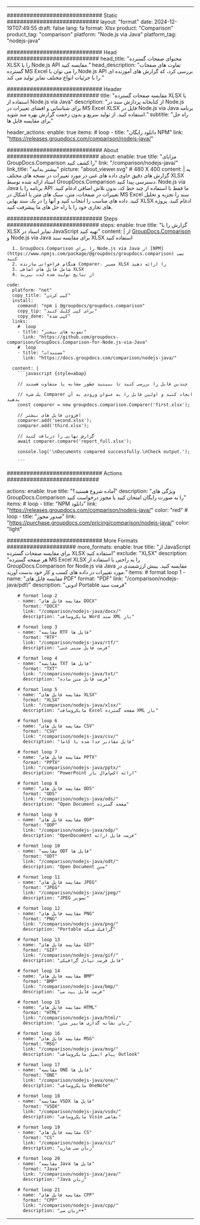 
---
############################# Static ############################
layout: "format"
date:  2024-12-19T07:49:55
draft: false
lang: fa
format: Xlsx
product: "Comparison"
product_tag: "comparison"
platform: "Node.js via Java"
platform_tag: "nodejs-java"

############################# Head ############################
head_title: "محتوای صفحات گسترده XLSX را با Node.js API مقایسه کنید."
head_description: "تفاوت های صفحات گسترده MS Excel را می توان با Node.js API بررسی کرد، که گزارش های آموزنده ای را با جزئیات انواع مختلف تمایز تولید می کند."

############################# Header ############################
title: "مقایسه صفحات گسترده XLSX با استفاده از Node.js via Java" 
description: "از کتابخانه پردازش سند در Node.js برای شناسایی و افشای تغییرات در MS Excel XLSX فایل در Node.js via Java برنامه استفاده کنید. از تولید سریع و بدون زحمت گزارش بهره مند شوید."
subtitle: "راه حل برای مقایسه فایل ها" 

header_actions:
  enable: true
  items:
    #  loop
    - title: "دانلود رایگان NPM"
      link: "https://releases.groupdocs.com/comparison/nodejs-java/"
      
############################# About ############################
about:
    enable: true
    title: "مزایای GroupDocs.Comparison را کشف کنید"
    link: "/comparison/nodejs-java/"
    link_title: "بیشتر بدانید"
    picture: "about_viewer.svg" # 480 X 400
    content: |
       به گزارش های دقیق حاوی داده های غنی در مورد تغییرات در نسخه های مختلف XLSX اسناد ارائه شده توسط GroupDocs.Comparison دسترسی پیدا کنید. Node.js via Java برنامه را با API ما فقط با استفاده از چند خط کد، بدون تلاش اضافی ادغام کنید. تغییرات در صفحات، متن، سبک های متن یا اشکال در MS Excel سند را تجزیه و تحلیل کنید. داده های مناسب را انتخاب کنید و آنها را در یک سند نهایی XLSX ادغام کنید. پروژه های تجاری خود را با راه حل های ما پیشرفت کنید.

############################# Steps ############################
steps:
    enable: true
    title: "گزارش را با XLSX تمایز اسناد در JavaScript تهیه کنید"
    content: |
      از [GroupDocs.Comparison](https://products.groupdocs.com/comparison/nodejs-java/) و Node.js via Java برای مقایسه سند XLSX استفاده کنید
      
      1. GroupDocs.Comparison را برای Node.js via Java از [NPM](https://www.npmjs.com/package/@groupdocs/groupdocs.comparison) نصب کنید
      2. هنگام فراخوانی سازنده Comparer، مسیر XLSX را ارائه دهید
      3. شامل فایل های اضافی XLSX
      4. از نتایج تولید شده لذت ببرید
   
    code:
      platform: "net"
      copy_title: "کپی کردن"
      install:
        command: "npm i @groupdocs/groupdocs.comparison"
        copy_tip: "برای کپی کلیک کنید"
        copy_done: "کپی شده"
      links:
        #  loop
        - title: "نمونه های بیشتر"
          link: "https://github.com/groupdocs-comparison/GroupDocs.Comparison-for-Node.js-via-Java"
        #  loop
        - title: "مستندات"
          link: "https://docs.groupdocs.com/comparison/nodejs-java/"
          
      content: |
        ```javascript {style=abap}

        // چندین فایل را بررسی کنید تا ببینید چطور مشابه یا متفاوت هستند

        // یک شیء Comparer ایجاد کنید و اولین فایل را به عنوان ورودی به آن بدهید
        const comparer = new groupdocs.comparison.Comparer('first.xlsx');

        // افزودن فایل های بیشتر
        comparer.add('second.xlsx');
        comparer.add('third.xlsx');

        // گزارش نهایی را دریافت کنید
        await comparer.compare('report_full.xlsx');

        console.log('\nDocuments compared successfully.\nCheck output.');
        
        ```            

############################# Actions ############################

actions:
  enable: true
  title: "آماده شروع هستید؟"
  description: "ویژگی های GroupDocs.Comparison را به صورت رایگان امتحان کنید یا مجوز درخواست کنید"
  items:
    #  loop
    - title: "NPM دانلود"
      link: "https://releases.groupdocs.com/comparison/nodejs-java/"
      color: "red"
        #  loop
    - title: "صدور مجوز"
      link: "https://purchase.groupdocs.com/pricing/comparison/nodejs-java/"
      color: "light"


############################# More Formats #####################
more_formats:
    enable: true
    title: "از JavaScript برای مقایسه صفحات گسترده XLSX استفاده کنید"
    exclude: "XLSX"
    description: "هر صفحه گسترده MS Excel XLSX را به راحتی با استفاده از GroupDocs.Comparison for Node.js via Java مقایسه کنید. بینش ارزشمندی در مورد تغییرات در داده های کسب و کار خود بدست آورید."
    items: 
        # format loop 1
        - name: "مقایسه فایل های PDF"
          format: "PDF"
          link: "/comparison/nodejs-java/pdf/"
          description: "ادوبی Portable فرمت سند"

        # format loop 2
        - name: "مقایسه فایل های DOCX"
          format: "DOCX"
          link: "/comparison/nodejs-java/docx/"
          description: "مایکروسافت Word سند XML باز"

        # format loop 3
        - name: "مقایسه RTF فایل ها"
          format: "RTF"
          link: "/comparison/nodejs-java/rtf/"
          description: "فرمت فایل متنی غنی"

        # format loop 4
        - name: "مقایسه TXT فایل ها"
          format: "TXT"
          link: "/comparison/nodejs-java/txt/"
          description: "فرمت فایل متن ساده"

        # format loop 5
        - name: "مقایسه فایل های XLSX"
          format: "XLSX"
          link: "/comparison/nodejs-java/xlsx/"
          description: "مایکروسافت Excel صفحه گسترده XML باز"

        # format loop 6
        - name: "مقایسه فایل های CSV"
          format: "CSV"
          link: "/comparison/nodejs-java/csv/"
          description: "فایل مقادیر جدا شده با کاما"

        # format loop 7
        - name: "مقایسه فایل های PPTX"
          format: "PPTX"
          link: "/comparison/nodejs-java/pptx/"
          description: "PowerPoint ارائه اکس‌ام‌ال باز"

        # format loop 8
        - name: "مقایسه فایل های ODS"
          format: "ODS"
          link: "/comparison/nodejs-java/ods/"
          description: "Open Document صفحه گسترده"

        # format loop 9
        - name: "مقایسه فایل های ODP"
          format: "ODP"
          link: "/comparison/nodejs-java/odp/"
          description: "OpenDocument فرمت فایل ارائه"

        # format loop 10
        - name: "مقایسه ODT فایل ها"
          format: "ODT"
          link: "/comparison/nodejs-java/odt/"
          description: "Open Document متن"

        # format loop 11
        - name: "مقایسه فایل های JPEG"
          format: "JPEG"
          link: "/comparison/nodejs-java/jpeg/"
          description: "JPEG تصویر"

        # format loop 12
        - name: "مقایسه فایل های PNG"
          format: "PNG"
          link: "/comparison/nodejs-java/png/"
          description: "Portable گرافیک شبکه"

        # format loop 13
        - name: "مقایسه فایل های GIF"
          format: "GIF"
          link: "/comparison/nodejs-java/gif/"
          description: "فایل فرمت تبادل گرافیکی"

        # format loop 14
        - name: "مقایسه فایل های BMP"
          format: "BMP"
          link: "/comparison/nodejs-java/bmp/"
          description: "فرمت فایل بیت مپ"

        # format loop 15
        - name: "مقایسه فایل های HTML"
          format: "HTML"
          link: "/comparison/nodejs-java/html/"
          description: "زبان نشانه گذاری هایپر متن"

        # format loop 16
        - name: "مقایسه فایل های MSG"
          format: "MSG"
          link: "/comparison/nodejs-java/msg/"
          description: "پیام ایمیل مایکروسافت Outlook"

        # format loop 17
        - name: "مقایسه ONE فایل ها"
          format: "ONE"
          link: "/comparison/nodejs-java/one/"
          description: "مایکروسافت OneNote"

        # format loop 18
        - name: "مقایسه VSDX فایل ها"
          format: "VSDX"
          link: "/comparison/nodejs-java/vsdx/"
          description: "مایکروسافت Visio نقاشی"

        # format loop 19
        - name: "مقایسه فایل های CS"
          format: "CS"
          link: "/comparison/nodejs-java/cs/"
          description: "زبان سی شارپ"

        # format loop 20
        - name: "مقایسه Java فایل ها"
          format: "Java"
          link: "/comparison/nodejs-java/java/"
          description: "Java زبان"
          
        # format loop 21
        - name: "مقایسه فایل های CPP"
          format: "CPP"
          link: "/comparison/nodejs-java/cpp/"
          description: "زبان سی++"
---